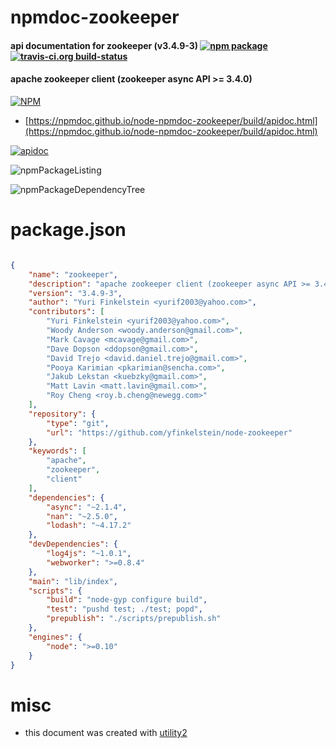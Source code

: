 # npmdoc-zookeeper

#### api documentation for  zookeeper (v3.4.9-3)  [![npm package](https://img.shields.io/npm/v/npmdoc-zookeeper.svg?style=flat-square)](https://www.npmjs.org/package/npmdoc-zookeeper) [![travis-ci.org build-status](https://api.travis-ci.org/npmdoc/node-npmdoc-zookeeper.svg)](https://travis-ci.org/npmdoc/node-npmdoc-zookeeper)

#### apache zookeeper client (zookeeper async API >= 3.4.0)

[![NPM](https://nodei.co/npm/zookeeper.png?downloads=true&downloadRank=true&stars=true)](https://www.npmjs.com/package/zookeeper)

- [https://npmdoc.github.io/node-npmdoc-zookeeper/build/apidoc.html](https://npmdoc.github.io/node-npmdoc-zookeeper/build/apidoc.html)

[![apidoc](https://npmdoc.github.io/node-npmdoc-zookeeper/build/screenCapture.buildCi.browser.%252Ftmp%252Fbuild%252Fapidoc.html.png)](https://npmdoc.github.io/node-npmdoc-zookeeper/build/apidoc.html)

![npmPackageListing](https://npmdoc.github.io/node-npmdoc-zookeeper/build/screenCapture.npmPackageListing.svg)

![npmPackageDependencyTree](https://npmdoc.github.io/node-npmdoc-zookeeper/build/screenCapture.npmPackageDependencyTree.svg)



# package.json

```json

{
    "name": "zookeeper",
    "description": "apache zookeeper client (zookeeper async API >= 3.4.0)",
    "version": "3.4.9-3",
    "author": "Yuri Finkelstein <yurif2003@yahoo.com>",
    "contributors": [
        "Yuri Finkelstein <yurif2003@yahoo.com>",
        "Woody Anderson <woody.anderson@gmail.com>",
        "Mark Cavage <mcavage@gmail.com>",
        "Dave Dopson <ddopson@gmail.com>",
        "David Trejo <david.daniel.trejo@gmail.com>",
        "Pooya Karimian <pkarimian@sencha.com>",
        "Jakub Lekstan <kuebzky@gmail.com>",
        "Matt Lavin <matt.lavin@gmail.com>",
        "Roy Cheng <roy.b.cheng@newegg.com>"
    ],
    "repository": {
        "type": "git",
        "url": "https://github.com/yfinkelstein/node-zookeeper"
    },
    "keywords": [
        "apache",
        "zookeeper",
        "client"
    ],
    "dependencies": {
        "async": "~2.1.4",
        "nan": "~2.5.0",
        "lodash": "~4.17.2"
    },
    "devDependencies": {
        "log4js": "~1.0.1",
        "webworker": ">=0.8.4"
    },
    "main": "lib/index",
    "scripts": {
        "build": "node-gyp configure build",
        "test": "pushd test; ./test; popd",
        "prepublish": "./scripts/prepublish.sh"
    },
    "engines": {
        "node": ">=0.10"
    }
}
```



# misc
- this document was created with [utility2](https://github.com/kaizhu256/node-utility2)
